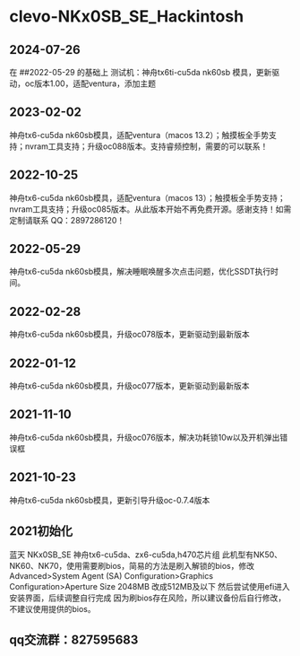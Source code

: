# clevo-NKx0SB_SE_Hackintosh
## 2024-07-26
在 ##2022-05-29 的基础上
测试机：神舟tx6ti-cu5da nk60sb 模具，更新驱动，oc版本1.00，适配ventura，添加主题


## 2023-02-02
神舟tx6-cu5da nk60sb模具，适配ventura（macos 13.2）；触摸板全手势支持；nvram工具支持；升级oc088版本。支持睿频控制，需要的可以联系！

## 2022-10-25
神舟tx6-cu5da nk60sb模具，适配ventura（macos 13）；触摸板全手势支持；nvram工具支持；升级oc085版本。从此版本开始不再免费开源。感谢支持！如需定制请联系 QQ：2897286120！

## 2022-05-29
神舟tx6-cu5da nk60sb模具，解决睡眠唤醒多次点击问题，优化SSDT执行时间。

## 2022-02-28
神舟tx6-cu5da nk60sb模具，升级oc078版本，更新驱动到最新版本

## 2022-01-12
神舟tx6-cu5da nk60sb模具，升级oc077版本，更新驱动到最新版本

## 2021-11-10
神舟tx6-cu5da nk60sb模具，升级oc076版本，解决功耗锁10w以及开机弹出错误框

## 2021-10-23
神舟tx6-cu5da nk60sb模具，更新引导升级oc-0.7.4版本

## 2021初始化
蓝天 NKx0SB_SE 神舟tx6-cu5da、zx6-cu5da,h470芯片组
此机型有NK50、NK60、NK70，使用需要刷bios，简易的方法是刷入解锁的bios，修改Advanced>System Agent (SA) Configuration>Graphics Configuration>Aperture Size 2048MB 改成512MB及以下
然后尝试使用efi进入安装界面，后续调整自行完成
因为刷bios存在风险，所以建议备份后自行修改，不建议使用提供的bios。


## qq交流群：827595683
